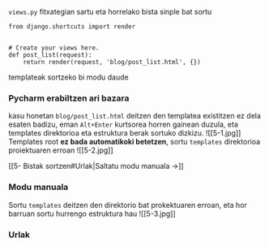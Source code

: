 `views.py` fitxategian sartu eta horrelako bista sinple bat sortu
```
from django.shortcuts import render  
  
  
# Create your views here.  
def post_list(request):  
    return render(request, 'blog/post_list.html', {})
```

templateak sortzeko bi modu daude
### Pycharm erabiltzen ari bazara
kasu honetan `blog/post_list.html` deitzen den templatea existitzen ez dela esaten badizu, eman `Alt+Enter` kurtsorea horren gainean duzula, eta templates direktorioa eta estruktura berak sortuko dizkizu.
![[5-1.jpg]]
Templates root **ez bada automatikoki betetzen**, sortu `templates` direktorioa proiektuaren erroan
![[5-2.jpg]]

[[5- Bistak sortzen#Urlak|Saltatu modu manuala ->]]

### Modu manuala
Sortu `templates` deitzen den direktorio bat prokektuaren erroan, eta hor barruan sortu hurrengo estruktura hau
![[5-3.jpg]]

### Urlak
